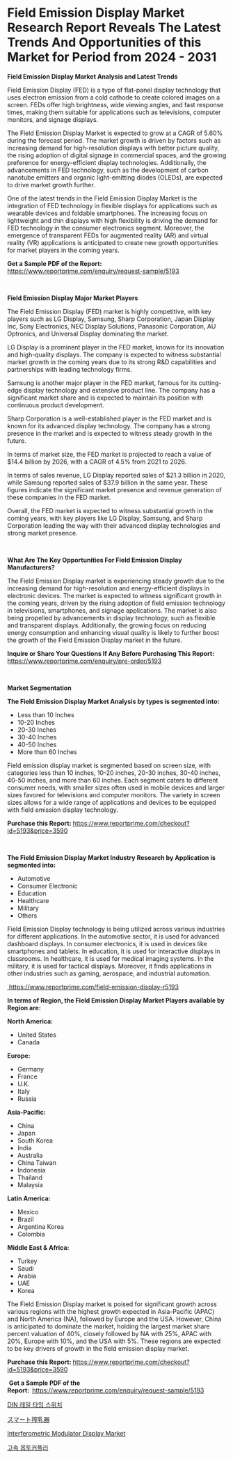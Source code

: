<p><h1>Field Emission Display Market Research Report Reveals The Latest Trends And Opportunities of this Market for Period from 2024 - 2031</h1></p><p><strong>Field Emission Display Market Analysis and Latest Trends</strong></p>
<p><p>Field Emission Display (FED) is a type of flat-panel display technology that uses electron emission from a cold cathode to create colored images on a screen. FEDs offer high brightness, wide viewing angles, and fast response times, making them suitable for applications such as televisions, computer monitors, and signage displays.</p><p>The Field Emission Display Market is expected to grow at a CAGR of 5.60% during the forecast period. The market growth is driven by factors such as increasing demand for high-resolution displays with better picture quality, the rising adoption of digital signage in commercial spaces, and the growing preference for energy-efficient display technologies. Additionally, the advancements in FED technology, such as the development of carbon nanotube emitters and organic light-emitting diodes (OLEDs), are expected to drive market growth further.</p><p>One of the latest trends in the Field Emission Display Market is the integration of FED technology in flexible displays for applications such as wearable devices and foldable smartphones. The increasing focus on lightweight and thin displays with high flexibility is driving the demand for FED technology in the consumer electronics segment. Moreover, the emergence of transparent FEDs for augmented reality (AR) and virtual reality (VR) applications is anticipated to create new growth opportunities for market players in the coming years.</p></p>
<p><strong>Get a Sample PDF of the Report:&nbsp;</strong> <a href="https://www.reportprime.com/enquiry/request-sample/5193">https://www.reportprime.com/enquiry/request-sample/5193</a></p>
<p>&nbsp;</p>
<p><strong>Field Emission Display Major Market Players</strong></p>
<p><p>The Field Emission Display (FED) market is highly competitive, with key players such as LG Display, Samsung, Sharp Corporation, Japan Display Inc, Sony Electronics, NEC Display Solutions, Panasonic Corporation, AU Optronics, and Universal Display dominating the market. </p><p>LG Display is a prominent player in the FED market, known for its innovation and high-quality displays. The company is expected to witness substantial market growth in the coming years due to its strong R&D capabilities and partnerships with leading technology firms. </p><p>Samsung is another major player in the FED market, famous for its cutting-edge display technology and extensive product line. The company has a significant market share and is expected to maintain its position with continuous product development.</p><p>Sharp Corporation is a well-established player in the FED market and is known for its advanced display technology. The company has a strong presence in the market and is expected to witness steady growth in the future.</p><p>In terms of market size, the FED market is projected to reach a value of $14.4 billion by 2026, with a CAGR of 4.5% from 2021 to 2026. </p><p>In terms of sales revenue, LG Display reported sales of $21.3 billion in 2020, while Samsung reported sales of $37.9 billion in the same year. These figures indicate the significant market presence and revenue generation of these companies in the FED market.</p><p>Overall, the FED market is expected to witness substantial growth in the coming years, with key players like LG Display, Samsung, and Sharp Corporation leading the way with their advanced display technologies and strong market presence.</p></p>
<p>&nbsp;</p>
<p><strong>What Are The Key Opportunities For Field Emission Display Manufacturers?</strong></p>
<p><p>The Field Emission Display market is experiencing steady growth due to the increasing demand for high-resolution and energy-efficient displays in electronic devices. The market is expected to witness significant growth in the coming years, driven by the rising adoption of field emission technology in televisions, smartphones, and signage applications. The market is also being propelled by advancements in display technology, such as flexible and transparent displays. Additionally, the growing focus on reducing energy consumption and enhancing visual quality is likely to further boost the growth of the Field Emission Display market in the future.</p></p>
<p><strong>Inquire or Share Your Questions If Any Before Purchasing This Report:</strong> <a href="https://www.reportprime.com/enquiry/pre-order/5193">https://www.reportprime.com/enquiry/pre-order/5193</a></p>
<p>&nbsp;</p>
<p><strong>Market Segmentation</strong></p>
<p><strong>The Field Emission Display Market Analysis by types is segmented into:</strong></p>
<p><ul><li>Less than 10 Inches</li><li>10-20 Inches</li><li>20-30 Inches</li><li>30-40 Inches</li><li>40-50 Inches</li><li>More than 60 Inches</li></ul></p>
<p><p>Field emission display market is segmented based on screen size, with categories less than 10 inches, 10-20 inches, 20-30 inches, 30-40 inches, 40-50 inches, and more than 60 inches. Each segment caters to different consumer needs, with smaller sizes often used in mobile devices and larger sizes favored for televisions and computer monitors. The variety in screen sizes allows for a wide range of applications and devices to be equipped with field emission display technology.</p></p>
<p><strong>Purchase this Report:&nbsp;</strong><a href="https://www.reportprime.com/checkout?id=5193&price=3590">https://www.reportprime.com/checkout?id=5193&price=3590</a></p>
<p>&nbsp;</p>
<p><strong>The Field Emission Display Market Industry Research by Application is segmented into:</strong></p>
<p><ul><li>Automotive</li><li>Consumer Electronic</li><li>Education</li><li>Healthcare</li><li>Military</li><li>Others</li></ul></p>
<p><p>Field Emission Display technology is being utilized across various industries for different applications. In the automotive sector, it is used for advanced dashboard displays. In consumer electronics, it is used in devices like smartphones and tablets. In education, it is used for interactive displays in classrooms. In healthcare, it is used for medical imaging systems. In the military, it is used for tactical displays. Moreover, it finds applications in other industries such as gaming, aerospace, and industrial automation.</p></p>
<p><a href="https://www.reportprime.com/field-emission-display-r5193">&nbsp;https://www.reportprime.com/field-emission-display-r5193</a></p>
<p><strong>In terms of Region, the Field Emission Display Market Players available by Region are:</strong></p>
<p>
    <p> <strong> North America: </strong>
        <ul>
            <li>United States</li>
            <li>Canada</li>
        </ul>
        </p> 
    <p> <strong> Europe: </strong>
        <ul>
            <li>Germany</li>
            <li>France</li>
            <li>U.K.</li>
            <li>Italy</li>
            <li>Russia</li>
        </ul>
        </p> 
    <p> <strong> Asia-Pacific: </strong>
        <ul>
            <li>China</li>
            <li>Japan</li>
            <li>South Korea</li>
            <li>India</li>
            <li>Australia</li>
            <li>China Taiwan</li>
            <li>Indonesia</li>
            <li>Thailand</li>
            <li>Malaysia</li>
        </ul>
        </p> 
    <p> <strong> Latin America: </strong>
        <ul>
            <li>Mexico</li>
            <li>Brazil</li>
            <li>Argentina Korea</li>
            <li>Colombia</li>
        </ul>
        </p> 
    <p> <strong> Middle East & Africa: </strong>
        <ul>
            <li>Turkey</li>
            <li>Saudi</li>
            <li>Arabia</li>
            <li>UAE</li>
            <li>Korea</li>
        </ul>
    </p>
    </p>
<p><p>The Field Emission Display market is poised for significant growth across various regions with the highest growth expected in Asia-Pacific (APAC) and North America (NA), followed by Europe and the USA. However, China is anticipated to dominate the market, holding the largest market share percent valuation of 40%, closely followed by NA with 25%, APAC with 20%, Europe with 10%, and the USA with 5%. These regions are expected to be key drivers of growth in the field emission display market.</p></p>
<p><strong>Purchase this Report: </strong><a href="https://www.reportprime.com/checkout?id=5193&price=3590">https://www.reportprime.com/checkout?id=5193&price=3590</a></p>
<p>&nbsp;<strong>Get a Sample PDF of the Report:&nbsp;&nbsp;</strong><a href="https://www.reportprime.com/enquiry/request-sample/5193">https://www.reportprime.com/enquiry/request-sample/5193</a></p>
<p><strong></strong></p>
<p><p><a href="https://github.com/RickyMetzDVM/Market-Research-Report-List-1/blob/main/689027770532.md">DIN 레일 타임 스위치</a></p><p><a href="https://github.com/MacyOrn/Market-Research-Report-List-1/blob/main/510814773984.md">スマート搾乳器</a></p><p><a href="https://github.com/KeeganBarrows2023/Market-Research-Report-List-1/blob/main/interferometric-modulator-display-market.md">Interferometric Modulator Display Market</a></p><p><a href="https://github.com/TitusBoyer1/Market-Research-Report-List-1/blob/main/943402270531.md">고속 옵토커플러</a></p></p>